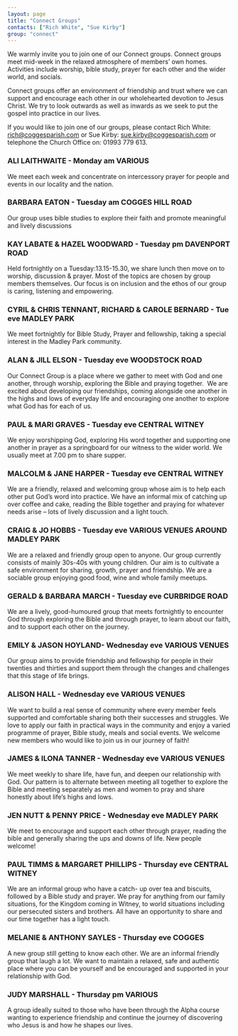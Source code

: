 ```yaml
---
layout: page
title: "Connect Groups"
contacts: ["Rich White", "Sue Kirby"]
group: "connect"
---
```


We warmly invite you to join one of our Connect groups.
Connect groups meet mid-week in the relaxed atmosphere of
members’ own homes. Activities include worship, bible study,
prayer for each other and the wider world, and socials.

Connect groups offer an environment of friendship and trust where we can support
and encourage each other in our wholehearted devotion to Jesus Christ. We try to
look outwards as well as inwards as we seek to put the gospel into practice in our
lives.

If you would like to join one of our groups, please contact Rich White:
rich@coggesparish.com or Sue Kirby: sue.kirby@coggesparish.com or telephone
the Church Office on: 01993 779 613.

### ALI LAITHWAITE - Monday am VARIOUS

We meet each week and concentrate on intercessory prayer for people and events in
our locality and the nation.

### BARBARA EATON - Tuesday am COGGES HILL ROAD

Our group uses bible studies to explore their faith and promote meaningful and
lively discussions

### KAY LABATE & HAZEL WOODWARD - Tuesday pm DAVENPORT ROAD

Held fortnightly on a Tuesday:13.15-15.30, we share lunch then move on to worship,
discussion & prayer. Most of the topics are chosen by group members themselves. Our
focus is on inclusion and the ethos of our group is caring, listening and empowering.

### CYRIL & CHRIS TENNANT, RICHARD & CAROLE BERNARD - Tue eve MADLEY PARK

We meet fortnightly for Bible Study, Prayer and fellowship, taking a special interest in
the Madley Park community.

### ALAN & JILL ELSON - Tuesday eve WOODSTOCK ROAD

Our Connect Group is a place where we gather to meet with God and one another, 
through worship, exploring the Bible and praying together. 
We are excited about developing our friendships, coming alongside one another
in the highs and lows of everyday life and encouraging one another to explore
what God has for each of us.

### PAUL & MARI GRAVES - Tuesday eve CENTRAL WITNEY

We enjoy worshipping God, exploring His word together and supporting one
another in prayer as a springboard for our witness to the wider world. We usually
meet at 7.00 pm to share supper.

### MALCOLM & JANE HARPER - Tuesday eve CENTRAL WITNEY

We are a friendly, relaxed and welcoming group whose aim is to help each other put 
God’s word into practice. We have an informal mix of catching up over coffee and 
cake, reading the Bible together and praying for whatever needs arise – lots of 
lively discussion and a light touch.

### CRAIG & JO HOBBS - Tuesday eve VARIOUS VENUES AROUND MADLEY PARK

We are a relaxed and friendly group open to anyone. Our group currently consists
of mainly 30s-40s with young children. Our aim is to cultivate a safe environment
for sharing, growth, prayer and friendship. We are a sociable group enjoying good
food, wine and whole family meetups.

### GERALD & BARBARA MARCH - Tuesday eve CURBRIDGE ROAD

We are a lively, good-humoured group that meets fortnightly to encounter God
through exploring the Bible and through prayer, to learn about our faith, and to
support each other on the journey.

### EMILY & JASON HOYLAND- Wednesday eve VARIOUS VENUES

Our group aims to provide friendship and fellowship for people in their twenties and
thirties and support them through the changes and challenges that this stage of life
brings.

### ALISON HALL - Wednesday eve VARIOUS VENUES

We want to build a real sense of community where every member feels supported and
comfortable sharing both their successes and struggles. We love to apply our faith in
practical ways in the community and enjoy a varied programme of prayer, Bible study,
meals and social events. We welcome new members who would like to join us in our
journey of faith!

### JAMES & ILONA TANNER - Wednesday eve VARIOUS VENUES

We meet weekly to share life, have fun, and deepen our relationship with God.  Our 
pattern is to alternate between meeting all together to explore the Bible and meeting 
separately as men and women to pray and share honestly about life’s highs and lows.

### JEN NUTT & PENNY PRICE - Wednesday eve MADLEY PARK

We meet to encourage and support each other through prayer, reading the bible
and generally sharing the ups and downs of life. New people welcome!

### PAUL TIMMS & MARGARET PHILLIPS - Thursday eve CENTRAL WITNEY

We are an informal group who have a catch- up over tea and biscuits, followed
by a Bible study and prayer. We pray for anything from our family situations, for
the Kingdom coming in Witney, to world situations including our persecuted
sisters and brothers. All have an opportunity to share and our time together has
a light touch.

### MELANIE & ANTHONY SAYLES - Thursday eve COGGES

A new group still getting to know each other. We are an informal friendly group
that laugh a lot. We want to maintain a relaxed, safe and authentic place where
you can be yourself and be encouraged and supported in your relationship with
God.

### JUDY MARSHALL - Thursday pm VARIOUS

A group ideally suited to those who have been through the Alpha course wanting to 
experience friendship and continue the journey of discovering who Jesus is and how 
he shapes our lives. 
